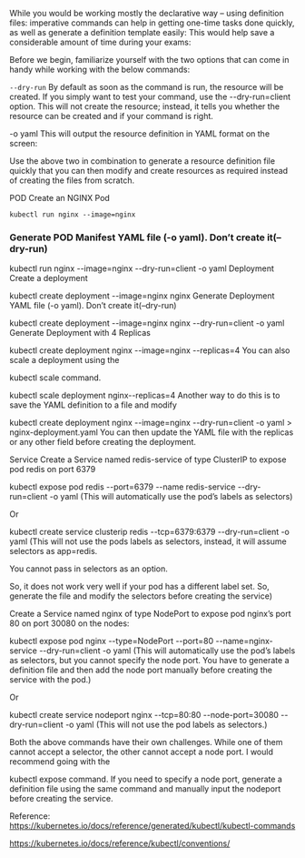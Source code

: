 While you would be working mostly the declarative way – using definition files:
imperative commands can help in getting one-time tasks done quickly, as well as generate a definition template easily:
This would help save a considerable amount of time during your exams:

Before we begin, familiarize yourself with the two options that can come in handy while working with the below commands:

`--dry-run` 
By default as soon as the command is run, the resource will be created. 
If you simply want to test your command, use the --dry-run=client option. 
This will not create the resource; instead, it tells you whether the resource can be created and if your command is right.

-o yaml This will output the resource definition in YAML format on the screen:

Use the above two in combination to generate a resource definition file quickly that you can then modify and create resources as required instead of creating the files from scratch.

POD
Create an NGINX Pod

`kubectl run nginx --image=nginx`

### Generate POD Manifest YAML file (-o yaml). Don’t create it(–dry-run)

kubectl run nginx --image=nginx --dry-run=client -o yaml
Deployment
Create a deployment

kubectl create deployment --image=nginx nginx
Generate Deployment YAML file (-o yaml). Don’t create it(–dry-run)

kubectl create deployment --image=nginx nginx --dry-run=client -o yaml
Generate Deployment with 4 Replicas

kubectl create deployment nginx --image=nginx --replicas=4
You can also scale a deployment using the

kubectl scale
command.

kubectl scale deployment nginx--replicas=4
Another way to do this is to save the YAML definition to a file and modify

kubectl create deployment nginx --image=nginx --dry-run=client -o yaml > nginx-deployment.yaml
You can then update the YAML file with the replicas or any other field before creating the deployment.

Service
Create a Service named redis-service of type ClusterIP to expose pod redis on port 6379

kubectl expose pod redis --port=6379 --name redis-service --dry-run=client -o yaml
(This will automatically use the pod’s labels as selectors)

Or

kubectl create service clusterip redis --tcp=6379:6379 --dry-run=client -o yaml 
(This will not use the pods labels as selectors, instead, it will assume selectors as app=redis.

You cannot pass in selectors as an option.

So, it does not work very well if your pod has a different label set. So, generate the file and modify the selectors before creating the service)

Create a Service named nginx of type NodePort to expose pod nginx’s port 80 on port 30080 on the nodes:

kubectl expose pod nginx --type=NodePort --port=80 --name=nginx-service --dry-run=client -o yaml
(This will automatically use the pod’s labels as selectors, but you cannot specify the node port. You have to generate a definition file and then add the node port manually before creating the service with the pod.)

Or

kubectl create service nodeport nginx --tcp=80:80 --node-port=30080 --dry-run=client -o yaml
(This will not use the pod labels as selectors.)

Both the above commands have their own challenges. While one of them cannot accept a selector, the other cannot accept a node port. I would recommend going with the

kubectl expose
command. If you need to specify a node port, generate a definition file using the same command and manually input the nodeport before creating the service.

Reference:
https://kubernetes.io/docs/reference/generated/kubectl/kubectl-commands

https://kubernetes.io/docs/reference/kubectl/conventions/
